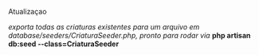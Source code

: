 Atualizaçao

*exporta todas as criaturas existentes para um arquivo em database/seeders/CriaturaSeeder.php, pronto para rodar via*
**php artisan db:seed --class=CriaturaSeeder**



